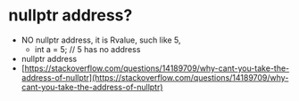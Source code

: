 # nullptr address?

* NO nullptr address, it is Rvalue, such like 5,
  * int a = 5; // 5 has no address
* nullptr address
* [https://stackoverflow.com/questions/14189709/why-cant-you-take-the-address-of-nullptr](https://stackoverflow.com/questions/14189709/why-cant-you-take-the-address-of-nullptr)
